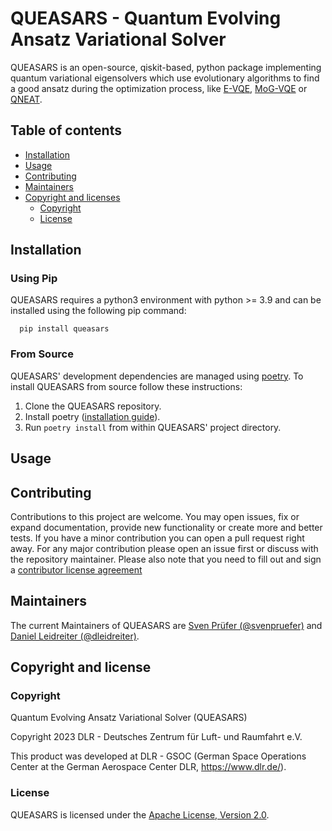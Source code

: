 # QUEASARS - Quantum Evolving Ansatz Variational Solver

QUEASARS is an open-source, qiskit-based, python package implementing quantum variational eigensolvers which use evolutionary algorithms to find a good ansatz during the optimization process, like [E-VQE](https://arxiv.org/abs/1910.09694), [MoG-VQE](https://arxiv.org/abs/2007.04424) or [QNEAT](https://arxiv.org/abs/2304.06981).

Table of contents
-----------------

- [Installation](#installation)
- [Usage](#usage)
- [Contributing](#contributing)
- [Maintainers](#maintainers)
- [Copyright and licenses](#copyright-and-licenses)
  - [Copyright](#copyright)
  - [License](#license)

Installation
------------

### Using Pip

QUEASARS requires a python3 environment with python >= 3.9 and can be installed using the following pip command:

      pip install queasars

### From Source

QUEASARS' development dependencies are managed using [poetry](https://github.com/python-poetry/poetry).
To install QUEASARS from source follow these instructions:

1. Clone the QUEASARS repository.
2. Install poetry ([installation guide](https://python-poetry.org/docs/#installing-with-pipx)).
3. Run `poetry install` from within QUEASARS' project directory.


Usage
-----

Contributing
------------

Contributions to this project are welcome. You may open issues, fix or expand documentation, provide new functionality or create more and better tests. If you have a minor contribution you can open a pull request right away. For any major contribution please open an issue first or discuss with the repository maintainer. Please also note that you need to fill out and sign a [contributor license agreement](DLR%20Individual%20Contributor%20License%20Agreement.pdf)

Maintainers
-----------

The current Maintainers of QUEASARS are [Sven Prüfer (@svenpruefer)](https://github.com/svenpruefer) and [Daniel Leidreiter (@dleidreiter)](https://github.com/dleidreiter).

Copyright and license
---------------------

### Copyright

Quantum Evolving Ansatz Variational Solver (QUEASARS)

Copyright 2023 DLR - Deutsches Zentrum für Luft- und Raumfahrt e.V.

This product was developed at DLR - GSOC (German Space Operations Center at the German Aerospace Center DLR, https://www.dlr.de/).

### License

QUEASARS is licensed under the [Apache License, Version 2.0](LICENSE.txt).